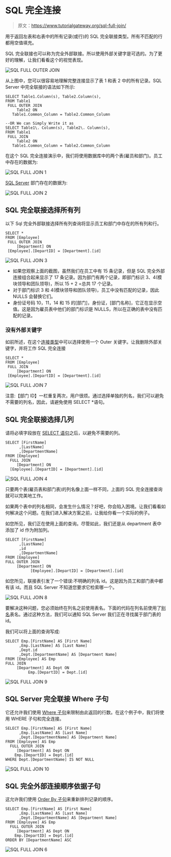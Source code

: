 # SQL 完全连接

> 原文：<https://www.tutorialgateway.org/sql-full-join/>

用于返回左表和右表中的所有记录(或行)的 SQL 完全联接类型。所有不匹配的行都用空值填充。

SQL 完全联接也可以称为完全外部联接。所以使用外部关键字是可选的。为了更好的理解，让我们看看这个的视觉表现。

![SQL FULL OUTER JOIN](img/7e79b6c42e1e2838855aa125b4a69de0.png)

从上图中，您可以很容易地理解完整连接显示了表 1 和表 2 中的所有记录。SQL Server 中完全联接的语法如下所示:

```
SELECT Table1.Column(s), Table2.Column(s),
FROM Table1
 FULL OUTER JOIN
     Table2 ON
   Table1.Common_Column = Table2.Common_Column

--OR We can Simply Write it as
SELECT Table1\. Column(s), Table2\. Column(s),
FROM Table1
 FULL JOIN
     Table2 ON
   Table1.Common_Column = Table2.Common_Column
```

在这个 SQL 完全连接演示中，我们将使用数据库中的两个表(雇员和部门)。员工中存在的数据为:

![SQL FULL JOIN 1](img/0818dbcbb8a8dbe7dd9cff0fa2bed373.png)

[SQL Server](https://www.tutorialgateway.org/sql/) 部门存在的数据为:

![SQL FULL JOIN 2](img/aff47d2ce5cff6a22067a68da5303b1c.png)

## SQL 完全联接选择所有列

以下 Sql 完全外部联接选择所有列查询将显示员工和部门中存在的所有列和行。

```
SELECT *
FROM [Employee]
 FULL OUTER JOIN
     [Department] ON
 [Employee].[DepartID] = [Department].[id]
```

![SQL FULL JOIN 3](img/c0a56ad7b6954238202b5052ec93747c.png)

*   如果您观察上面的截图，虽然我们在员工中有 15 条记录，但是 SQL 完全外部连接组合起来显示了 17 条记录。因为部门有两个记录，即部门标识 3、4(模块领导和团队领导)，所以 15 + 2 =总共 17 个记录。
*   对于部门标识 3 和 4(模块领导和团队领导)，员工中没有匹配的记录，因此 NULLS 会替换它们。
*   身份证号码 10，11，14 和 15 的[部门]，身份证，[部门名称]，它正在显示空值。这是因为雇员表中他们的部门标识是 NULLS，所以在正确的表中没有匹配的记录。

### 没有外部关键字

如前所述，在这个[连接类型](https://www.tutorialgateway.org/sql-joins/)中可以选择使用一个 Outer 关键字。让我删除外部关键字，并将工作 SQL 完全连接

```
SELECT *
FROM [Employee]
 FULL JOIN
     [Department] ON
 [Employee].[DepartID] = [Department].[id]
```

![SQL FULL JOIN 7](img/a0e8be091d20bb570e98fb24c5bbd762.png)

注意:【部门 ID】一栏重复两次，用户很烦。通过选择单独的列名，我们可以避免不需要的列名，因此，请避免使用 SELECT *语句。

## SQL 完全联接选择几列

请将必填字段放在 [SELECT 语句](https://www.tutorialgateway.org/sql-select-statement/)之后，以避免不需要的列。

```
SELECT [FirstName]
      ,[LastName]
      ,[DepartmentName]
FROM [Employee]
  FULL JOIN
     [Department] ON
  [Employee].[DepartID] = [Department].[id]

```

![SQL FULL JOIN 4](img/cc2908dfd66d8e3c053230e3a7b9f300.png)

只要两个表(雇员表和部门表)的列名像上面一样不同，上面的 SQL 完全连接查询就可以完美地工作。

如果两个表中的列名相同，会发生什么情况？好吧，你会陷入困境。让我们看看如何解决这个问题。在我们进入解决方案之前，让我给你看一个实际的例子。

如您所见，我们正在使用上面的查询。尽管如此，我们还是从 department 表中添加了 id 作为附加列。

```
SELECT [FirstName]
      ,[LastName]
      ,id
      ,[DepartmentName]
FROM [Employee]
FULL OUTER JOIN
     [Department] ON
           [Employee].[DepartID] = [Department].[id]
```

如您所见，联接表引发了一个错误:不明确的列名 id。这是因为员工和部门表中都有该 id。而且 SQL Server 不知道您要求它检索哪一个。

![SQL FULL JOIN 8](img/70d1fff9e100d32a682cf51e74bb8852.png)

要解决这种问题，您必须始终在列名之前使用表名。下面的代码在列名前使用了[别名](https://www.tutorialgateway.org/sql-alias/)表名。通过这种方法，我们可以通知 SQL Server 我们正在寻找属于部门表的 id。

我们可以将上面的查询写成:

```
SELECT Emp.[FirstName] AS [First Name]
      ,Emp.[LastName] AS [Last Name]
	  ,Dept.id 
      ,Dept.[DepartmentName] AS [Department Name]
FROM [Employee] AS Emp
FULL JOIN
     [Department] AS Dept ON
          Emp.[DepartID] = Dept.[id]
```

![SQL FULL JOIN 9](img/43c25a4a66ea2094c9a5844c2464b8da.png)

## SQL Server 完全联接 Where 子句

它还允许我们使用 [Where 子句](https://www.tutorialgateway.org/sql-where-clause/)来限制由此返回的行数。在这个例子中，我们将使用 WHERE 子句和完全连接。

```
SELECT Emp.[FirstName] AS [First Name]
      ,Emp.[LastName] AS [Last Name]
      ,Dept.[DepartmentName] AS [Department Name]
FROM [Employee] AS Emp
  FULL OUTER JOIN
     [Department] AS Dept ON
    Emp.[DepartID] = Dept.[id]
WHERE Dept.[DepartmentName] IS NOT NULL
```

![SQL FULL JOIN 10](img/028c063b604a935713c7a0dded4809c3.png)

## SQL 完全外部连接顺序依据子句

这允许我们使用 [Order By 子句](https://www.tutorialgateway.org/sql-order-by-clause/)来重新排列记录的顺序。

```
SELECT Emp.[FirstName] AS [First Name]
      ,Emp.[LastName] AS [Last Name]
      ,Dept.[DepartmentName] AS [Department Name]
FROM [Employee] AS Emp
  FULL OUTER JOIN
     [Department] AS Dept ON
    Emp.[DepartID] = Dept.[id]
ORDER BY [DepartmentName] ASC
```

![SQL FULL JOIN 6](img/a7b95a9ae3eabff13ccf6e57d89017e2.png)